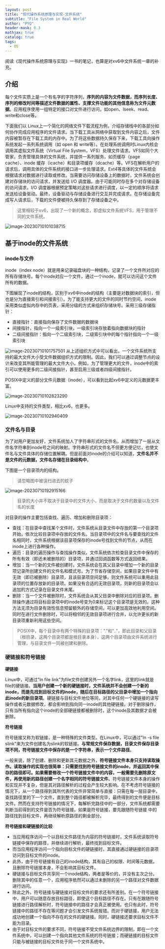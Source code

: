 ```yaml
---
layout: post
title: "现代操作系统原理与实现-文件系统"
subtitle: "File System in Real World"
author: "PYQ"
header-mask: 0.3
mathjax: true
catalog: true
tags:
  - OS
---
```

阅读《现代操作系统原理与实现》一书的笔记，也算是对xv6中文件系统一章的补充。

## 介绍

每个文件实质上是一个有名字的字符序列，**序列的内容为文件数据，而序列长度、序列的修改时间等描述文件数据的属性、支撑文件功能的其他信息称为文件元数据**。应用程序使用一组特定的接口对文件进行访问，如open、lseek、read、write和close等。

下面我们以 Linux上一个简化的网络文件下载流程为例，介绍存储栈中的各部分如何协作完成应用程序的文件请求。当下载工具从网络中获取到文件内容之后，文件内容被暂存在下载工具的内存中。为了将这些数据持久保存下来，下载工具向操作系统发起一系列系统调用（如 open 和 write等）。在处理系统调用时Linux内核会调用其虚拟文件系统（Virtual File System，VFS）处理文件请求。VFS如同个大管家，负责管理具体的文件系统，并提供一系列服务，如页缓存（page cache）、inode 缓存（icache）和目录项缓存（dcache）等。VFS在解析用户的请求后，调用具体的文件系统的接口进一步处理请求。Ext4等具体的文件系统会根据请求对数据进行读取或修改。当需要访问存储设备上的数据时，文件系统会创建对存储块的访问请求，并发送给 I/O 调度器。由于可能同时存在多个对存储设备的访问请求，I/O 调度器根据预定策略对这些请求进行调度，以一定的顺序将请求发送给设备驱动。最终，设备驱动与存储设备进行交互并完成请求。在存储设备完成写人请求后，下载的文件便被持久保存到了存储设备之中。

> 这里相较于xv6，出现了一个新的概念，即虚拟文件系统VFS，用于管理不同的文件系统。

![image-20230710101038715](https://cdn.jsdelivr.net/gh/peng-yq/Gallery/img/202307101010984.png)

## 基于inode的文件系统

### inode与文件

inode（index node）就是用来记录磁盘块的一种结构，记录了一个文件所对应的所有存储块号。每个inode对应一个文件，通过一个inode，就可以访问这个文件所有的数据。

下图展现了inode的结构，区别于xv6中inode的结构（主要是对数据块的索引，但也是分为直接索引和间接索引）。为了能支持更大的文件的同时节约空间，inode采用类似虚拟内存中的页表，采用分级的方式来组织存储块号。采用三级存储指针：

- 直接指针：直接指向保存了文件数据的数据块
- 间接指针，指向一个一级索引块，一级索引块存放着指向数据块的指针
- 二级间接指针：指向一个二级索引块，二级索引块中的每个指针指向一个一级索引块

![image-20230710101757501](https://cdn.jsdelivr.net/gh/peng-yq/Gallery/img/202307101017236.png)
从上述组织方式中可以看出，一个文件系统所支持的最大文件大小受文件数据组织方式的限制。因此，我们可以通过调整节点的设计来改变其所能管理的最大文件大小。例如，为了管理更大的文件，inode中的索引可以使用更多的二级间接指针，甚至启用三级或者四级间接指针。

POSIX中定义的部分文件元数据（inode），可以看到比起xv6中定义的元数据更丰富。

![image-20230710102823290](https://cdn.jsdelivr.net/gh/peng-yq/Gallery/img/202307101028667.png)

Linux中支持的文件类型，相比xv6，也更多。

![image-20230710102940409](https://cdn.jsdelivr.net/gh/peng-yq/Gallery/img/202307101029795.png)

### 文件名与目录

为了对用户更加友好，文件系统加人了字符串形式的文件名，从而增加了一层从文件名字符串到inode号之间的映射。字符串形式的文件名不但更方便记忆，也使文件名与文件具体的存储位置解耦。但是前面对inode的介绍可以知道，**文件名并不是文件的元数据，文件名存储在目录结构中**。

下图是一个目录项内的结构。

> 请忽略图中被误扫进去的蚊子

![image-20230710192915166](https://cdn.jsdelivr.net/gh/peng-yq/Gallery/img/202307101929199.png)

> 目录的大小并不取决于目录中的文件大小，而是取决于文件的数量以及文件名的长度

对目录的操作主要包括查找、遍历、增加和删除目录项：

- 查找：在目录中查找某个文件时，文件系统从目录文件中存放的第一个目录项开始，依次比较目录项中存放的文件名。当目录项中的文件名与要查找的文件名相同时，文件系统根据该目录项保存的inode号找到文件的节点，从而在inode上进行各种操作。
- 遍历：目录的遍历操作与查找操作类似，文件系统依次检查目录文件中保存的所有有效（即还未被删除的）目录项，并通过回调函数等方式返回结果。
- 增加：当一个新的文件被创建时，文件系统会在其父目录中增加一个新的目录项记录所创建文件的文件名和模式号。为了节省存储空间，如果目录文件中有无效（即已被删除）目录项，且该目录项空间足够，则文件系统可以重用此目录项的位置存放新的目录项。如果没有合适的无效目录项，则新的目录项会以追加的方式记录在目录文件末尾。
- 删除：当一个文件被删除时，文件系统会从其父目录中删除对应的目录项。删除操作通过将目标目录项中的inode号变为0来标记这个目录项是无效的。这种方法无须为目录有效性信息预留额外的存储空间，可以更加高效地利用空间。同时在进行文件删除时，可以将相邻的无效目录项进行合并，以允许更长的新目录项重新利用这些空间。

> POSIX中，每个目录中有两个特殊的目录项："."和".."，即此目录和父目录（根目录，这两个目录项都是根目录本身），这两个目录项由文件系统进行管理，与目录文件一同被创建和删除。

### 硬链接和符号链接

**硬链接**

Linux中，可通过"ln file link"为file文件创建另外一个名字link，这里的link就是file的硬链接。**当用户创建一个新的硬链接时，文件系统并不会创建一个新的inode，而是先找到目标文件的inode，随后在目标路径的父目录中增加一个指向此inode的新目录项**。硬链接与目标文件地位等同，对其中任何一个硬链接的读写操作或者元数据修改，都会影响到指向同一inode的其他硬链接。对于删除操作，只有当所有指向这个inode的全部硬链接都被删除时，这个inode及其数据才会被删除。

**符号链接**

符号链接又称为软链接，是一种特殊的文件类型。在Linux中，可以通过"ln -s file slink"来为文件创建名为slink的软链接。**与常规文件保存数据，目录文件保存目录项不同，符号链接文件中保存的是一个字符串，表示一个文件路径**。

一般来说，除了创建、删除和更新其元数据之外，**符号链接文件本身只支持读取操作。读取操作的实现也很简单：只需要找到符号链接文件的inode，并返回其中保存的路径即可。如果需要修改一个符号链接文件中的内容，一般需要先删除原文件，再使用新的路径创建一个名字相同的符号链接文件**。符号链接文件本身的操作和实现并不复杂，但是其对路径解析的过程会产生较大影响。在不考虑符号链接的情况下，从一个路径得到其所代表的文件非常简单与直接：只需在每一层目录中，查找路径里的下一个文件，直到整个路径都被解析完毕，最终得到的文件便是目标文件。然而在支持符号链接的情况下，每解析完路径中的一部分，文件系统都需要判断当前得到的文件是否为符号链接。如果是符号链接，要先跟随符号链接
中的路径找到目标文件，再继续解析原路径的剩金部分。

**符号链接和硬链接的比较**

- 当应用程序访问一个以目标文件路径为内容的符号链接时，文件系统读取符号链接中保存的路径，并继续进行解析，最终找到目标文件。
- 而当应用程序访问一个指向目标文件的硬链接时，其直接通过硬链接的目录项访问到目标文件的inode。
- 此外，由于符号链接有自己的inode结构，其有自己的权限、时间等元数据，且删除符号链接本身，不会影响其目标文件。
- 硬链接与目标文件共享同一个inode结构，两者是等价的，并没有主次之分。删除其中的任意一个，应用程序依然可以通过未删除的另一个路径对文件数据进行访问。
- 除此之外，符号链接与硬链接对目标文件的要求还有所差别。在一个符号链接中，用户可以随意存放目标路径，即使这个目标路径不存在。只有在跟随符号链接进行路径解析时，符号链接中的路径才会真正被使用。也只有此时，符号链接中的路径不存在等问题才会引发文件系统报错。而对于硬链接，用户无法成功地创建一个指向不存在的文件的硬链接。同时，硬链接还要求目标文件不能为目录。
- 由于对目标文件的要求不同，符号链接不受文件系统边界的限制，即在一个文件系统中，可以创建一个指向其他文件系统的符号链接；而硬链接的目标文件只能与被链接的目标文件处于同一个文件系统中。